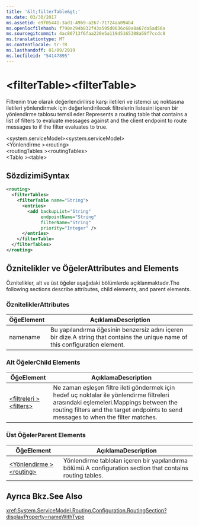 ```yaml
---
title: '&lt;filterTable&gt;'
ms.date: 03/30/2017
ms.assetid: e9f05441-3ad1-49b9-a267-71724aa094b4
ms.openlocfilehash: f790e294b832f43a595d0636c60a8a67da5ad56a
ms.sourcegitcommit: 4ac80713f6faa220e5a119d5165308a58f7ccdc8
ms.translationtype: MT
ms.contentlocale: tr-TR
ms.lasthandoff: 01/09/2019
ms.locfileid: "54147895"
---
```

# <a name="ltfiltertablegt"></a><span data-ttu-id="a51dc-102">&lt;filterTable&gt;</span><span class="sxs-lookup"><span data-stu-id="a51dc-102">&lt;filterTable&gt;</span></span>
<span data-ttu-id="a51dc-103">Filtrenin true olarak değerlendirilirse karşı iletileri ve istemci uç noktasına iletileri yönlendirmek için değerlendirilecek filtrelerin listesini içeren bir yönlendirme tablosu temsil eder.</span><span class="sxs-lookup"><span data-stu-id="a51dc-103">Represents a routing table that contains a list of filters to evaluate messages against and the client endpoint to route messages to if the filter evaluates to true.</span></span>  
  
 <span data-ttu-id="a51dc-104">\<system.serviceModel></span><span class="sxs-lookup"><span data-stu-id="a51dc-104">\<system.serviceModel></span></span>  
<span data-ttu-id="a51dc-105">\<Yönlendirme ></span><span class="sxs-lookup"><span data-stu-id="a51dc-105">\<routing></span></span>  
<span data-ttu-id="a51dc-106">\<routingTables ></span><span class="sxs-lookup"><span data-stu-id="a51dc-106">\<routingTables></span></span>  
<span data-ttu-id="a51dc-107">\<Tablo ></span><span class="sxs-lookup"><span data-stu-id="a51dc-107">\<table></span></span>  
  
## <a name="syntax"></a><span data-ttu-id="a51dc-108">Sözdizimi</span><span class="sxs-lookup"><span data-stu-id="a51dc-108">Syntax</span></span>  
  
```xml  
<routing>
  <filterTables>
    <filterTable name="String">
      <entries>
        <add backupList="String"
             endpointName="String"
             filterName="String"
             priority="Integer" />
      </entries>
    </filterTable>
  </filterTables>
</routing>
```  
  
## <a name="attributes-and-elements"></a><span data-ttu-id="a51dc-109">Öznitelikler ve Öğeler</span><span class="sxs-lookup"><span data-stu-id="a51dc-109">Attributes and Elements</span></span>  
 <span data-ttu-id="a51dc-110">Öznitelikler, alt ve üst öğeler aşağıdaki bölümlerde açıklanmaktadır.</span><span class="sxs-lookup"><span data-stu-id="a51dc-110">The following sections describe attributes, child elements, and parent elements.</span></span>  
  
### <a name="attributes"></a><span data-ttu-id="a51dc-111">Öznitelikler</span><span class="sxs-lookup"><span data-stu-id="a51dc-111">Attributes</span></span>  
  
|<span data-ttu-id="a51dc-112">Öğe</span><span class="sxs-lookup"><span data-stu-id="a51dc-112">Element</span></span>|<span data-ttu-id="a51dc-113">Açıklama</span><span class="sxs-lookup"><span data-stu-id="a51dc-113">Description</span></span>|  
|-------------|-----------------|  
|<span data-ttu-id="a51dc-114">name</span><span class="sxs-lookup"><span data-stu-id="a51dc-114">name</span></span>|<span data-ttu-id="a51dc-115">Bu yapılandırma öğesinin benzersiz adını içeren bir dize.</span><span class="sxs-lookup"><span data-stu-id="a51dc-115">A string that contains the unique name of this configuration element.</span></span>|  
  
### <a name="child-elements"></a><span data-ttu-id="a51dc-116">Alt Öğeler</span><span class="sxs-lookup"><span data-stu-id="a51dc-116">Child Elements</span></span>  
  
|<span data-ttu-id="a51dc-117">Öğe</span><span class="sxs-lookup"><span data-stu-id="a51dc-117">Element</span></span>|<span data-ttu-id="a51dc-118">Açıklama</span><span class="sxs-lookup"><span data-stu-id="a51dc-118">Description</span></span>|  
|-------------|-----------------|  
|[<span data-ttu-id="a51dc-119">\<filtreleri ></span><span class="sxs-lookup"><span data-stu-id="a51dc-119">\<filters></span></span>](../../../../../docs/framework/configure-apps/file-schema/wcf/filters-of-routing.md)|<span data-ttu-id="a51dc-120">Ne zaman eşleşen filtre ileti göndermek için hedef uç noktalar ile yönlendirme filtreleri arasındaki eşlemeleri.</span><span class="sxs-lookup"><span data-stu-id="a51dc-120">Mappings between the routing filters and the target endpoints to send messages to when the filter matches.</span></span>|  
  
### <a name="parent-elements"></a><span data-ttu-id="a51dc-121">Üst Öğeler</span><span class="sxs-lookup"><span data-stu-id="a51dc-121">Parent Elements</span></span>  
  
|<span data-ttu-id="a51dc-122">Öğe</span><span class="sxs-lookup"><span data-stu-id="a51dc-122">Element</span></span>|<span data-ttu-id="a51dc-123">Açıklama</span><span class="sxs-lookup"><span data-stu-id="a51dc-123">Description</span></span>|  
|-------------|-----------------|  
|[<span data-ttu-id="a51dc-124">\<Yönlendirme ></span><span class="sxs-lookup"><span data-stu-id="a51dc-124">\<routing></span></span>](../../../../../docs/framework/configure-apps/file-schema/wcf/routing.md)|<span data-ttu-id="a51dc-125">Yönlendirme tabloları içeren bir yapılandırma bölümü.</span><span class="sxs-lookup"><span data-stu-id="a51dc-125">A configuration section that contains routing tables.</span></span>|  
  
## <a name="see-also"></a><span data-ttu-id="a51dc-126">Ayrıca Bkz.</span><span class="sxs-lookup"><span data-stu-id="a51dc-126">See Also</span></span>  
 <xref:System.ServiceModel.Routing.Configuration.RoutingSection?displayProperty=nameWithType>    
